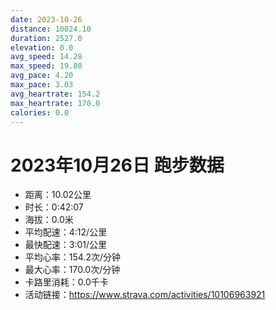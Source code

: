 ```yaml
---
date: 2023-10-26
distance: 10024.10
duration: 2527.0
elevation: 0.0
avg_speed: 14.28
max_speed: 19.80
avg_pace: 4.20
max_pace: 3.03
avg_heartrate: 154.2
max_heartrate: 170.0
calories: 0.0
---
```


# 2023年10月26日 跑步数据

- 距离：10.02公里
- 时长：0:42:07
- 海拔：0.0米
- 平均配速：4:12/公里
- 最快配速：3:01/公里
- 平均心率：154.2次/分钟
- 最大心率：170.0次/分钟
- 卡路里消耗：0.0千卡
- 活动链接：https://www.strava.com/activities/10106963921
